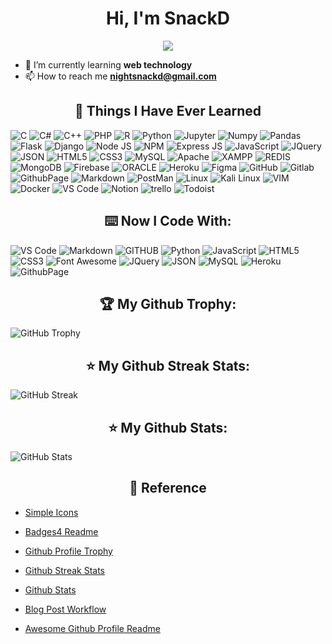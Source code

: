 <div>
<h1 align="center">
    Hi, I'm SnackD
</h1>

<div align= "center">
    <img src="https://komarev.com/ghpvc/?username=snackd&style=for-the-badge">
</div>

- 🌱 I’m currently learning **web technology**
- 📫 How to reach me **nightsnackd@gmail.com**
</div>

<div>
  <h2 align="center">📓 Things I Have Ever Learned </h2>

<img alt="C" src="https://img.shields.io/badge/C-00599C?style=for-the-badge&logo=c&logoColor=white" />

<img alt="C#" src="https://img.shields.io/badge/C%23-239120?style=for-the-badge&logo=c-sharp&logoColor=white" />

<img alt="C++" src="https://img.shields.io/badge/C%2B%2B-00599C?style=for-the-badge&logo=c%2B%2B&logoColor=white" />

<img alt="PHP" src="https://img.shields.io/badge/PHP-777BB4?style=for-the-badge&logo=php&logoColor=white" />

<img alt="R" src="https://img.shields.io/badge/R-276DC3?style=for-the-badge&logo=r&logoColor=white" />

<img alt="Python" src="https://img.shields.io/badge/Python-FFD43B?style=for-the-badge&logo=python&logoColor=blue" />

<img alt="Jupyter" src="https://img.shields.io/badge/Jupyter-F37626.svg?&style=for-the-badge&logo=Jupyter&logoColor=white" />

<img alt="Numpy" src="https://img.shields.io/badge/Numpy-777BB4?style=for-the-badge&logo=numpy&logoColor=white" />

<img alt="Pandas" src="https://img.shields.io/badge/Pandas-2C2D72?style=for-the-badge&logo=pandas&logoColor=white" />

<img alt="Flask" src="https://img.shields.io/badge/Flask-000000?style=for-the-badge&logo=flask&logoColor=white" />

<img alt="Django" src="https://img.shields.io/badge/Django-092E20?style=for-the-badge&logo=django&logoColor=gree" />

<img alt="Node JS" src="https://img.shields.io/badge/Node.js-339933?style=for-the-badge&logo=nodedotjs&logoColor=white" />

<img alt="NPM" src="https://img.shields.io/badge/npm-CB3837?style=for-the-badge&logo=npm&logoColor=white" />

<img alt="Express JS" src="https://img.shields.io/badge/Express.js-000000?style=for-the-badge&logo=express&logoColor=white" />

<img alt="JavaScript" src="https://img.shields.io/badge/JavaScript-323330?style=for-the-badge&logo=javascript&logoColor=F7DF1E" />

<img alt="JQuery" src="https://img.shields.io/badge/jQuery-0769AD?style=for-the-badge&logo=jquery&logoColor=white" />

<img alt="JSON" src="https://img.shields.io/badge/json-5E5C5C?style=for-the-badge&logo=json&logoColor=white" />

<img alt="HTML5" src="https://img.shields.io/badge/HTML5-E34F26?style=for-the-badge&logo=html5&logoColor=white" />

<img alt="CSS3" src="https://img.shields.io/badge/CSS3-1572B6?style=for-the-badge&logo=css3&logoColor=white" />

<img alt="MySQL" src="https://img.shields.io/badge/MySQL-005C84?style=for-the-badge&logo=mysql&logoColor=white" />

<img alt="Apache" src="https://img.shields.io/badge/Apache-D22128?style=for-the-badge&logo=Apache&logoColor=white" />

<img alt="XAMPP" src="https://img.shields.io/badge/Xampp-F37623?style=for-the-badge&logo=xampp&logoColor=white" />

<img alt="REDIS" src="https://img.shields.io/badge/redis-CC0000.svg?&style=for-the-badge&logo=redis&logoColor=white" />

<img alt="MongoDB" src="https://img.shields.io/badge/MongoDB-4EA94B?style=for-the-badge&logo=mongodb&logoColor=white" />

<img alt="Firebase" src="https://img.shields.io/badge/firebase-ffca28?style=for-the-badge&logo=firebase&logoColor=black" />

<img alt="ORACLE" src="https://img.shields.io/badge/Oracle-F80000?style=for-the-badge&logo=oracle&logoColor=black" />

<img alt="Heroku" src="https://img.shields.io/badge/Heroku-430098?style=for-the-badge&logo=heroku&logoColor=white" />

<img alt="Figma" src="https://img.shields.io/badge/Figma-F24E1E?style=for-the-badge&logo=figma&logoColor=white" />

<img alt="GitHub" src="https://img.shields.io/badge/GitHub-100000?style=for-the-badge&logo=github&logoColor=white" />

<img alt="Gitlab" src="https://img.shields.io/badge/GitLab-330F63?style=for-the-badge&logo=gitlab&logoColor=white" />

<img alt="GithubPage" src="https://img.shields.io/badge/GitHub%20Pages-222222?style=for-the-badge&logo=GitHub%20Pages&logoColor=white" />

<img alt="Markdown" src="https://img.shields.io/badge/Markdown-000000?style=for-the-badge&logo=markdown&logoColor=white" />

<img alt="PostMan" src="https://img.shields.io/badge/Postman-FF6C37?style=for-the-badge&logo=Postman&logoColor=white" />

<img alt="Linux" src="https://img.shields.io/badge/Linux-FCC624?style=for-the-badge&logo=linux&logoColor=black" />

<img alt="Kali Linux" src="https://img.shields.io/badge/Kali_Linux-557C94?style=for-the-badge&logo=kali-linux&logoColor=white" />

<img alt="VIM" src="https://img.shields.io/badge/VIM-%2311AB00.svg?&style=for-the-badge&logo=vim&logoColor=white" />

<img alt="Docker" src="https://img.shields.io/badge/Docker-2CA5E0?style=for-the-badge&logo=docker&logoColor=white" />

<img alt="VS Code" src="https://img.shields.io/badge/Visual_Studio_Code-0078D4?style=for-the-badge&logo=visual%20studio%20code&logoColor=white" />

<img alt="Notion" src="https://img.shields.io/badge/Notion-000000?style=for-the-badge&logo=notion&logoColor=white" />

<img alt="trello" src="https://img.shields.io/badge/Trello-0052CC?style=for-the-badge&logo=trello&logoColor=white" />

<img alt="Todoist" src="https://img.shields.io/badge/Todoist-E44332?style=for-the-badge&logo=todoist&logoColor=whit" />
</div>

<div>
    <h2 align="center">⌨️ Now I Code With:</h2>
<img alt="VS Code" src="https://img.shields.io/badge/Visual_Studio_Code-0078D4?style=for-the-badge&logo=visual%20studio%20code&logoColor=white" />

<img alt="Markdown" src="https://img.shields.io/badge/Markdown-000000?style=for-the-badge&logo=markdown&logoColor=white" />

<img alt="GITHUB" src="https://img.shields.io/badge/GitHub-100000?style=for-the-badge&logo=github&logoColor=white" />

<img alt="Python" src="https://img.shields.io/badge/Python-FFD43B?style=for-the-badge&logo=python&logoColor=blue" />

<img alt="JavaScript" src="https://img.shields.io/badge/JavaScript-323330?style=for-the-badge&logo=javascript&logoColor=F7DF1E" />

<img alt="HTML5" src="https://img.shields.io/badge/HTML5-E34F26?style=for-the-badge&logo=html5&logoColor=white" />

<img alt="CSS3" src="https://img.shields.io/badge/CSS3-1572B6?style=for-the-badge&logo=css3&logoColor=white" />

<img alt="Font Awesome" src="https://img.shields.io/badge/Font_Awesome-339AF0?style=for-the-badge&logo=fontawesome&logoColor=white" />

<img alt="JQuery" src="https://img.shields.io/badge/jQuery-0769AD?style=for-the-badge&logo=jquery&logoColor=white" />

<img alt="JSON" src="https://img.shields.io/badge/json-5E5C5C?style=for-the-badge&logo=json&logoColor=white" />

<img alt="MySQL" src="https://img.shields.io/badge/MySQL-005C84?style=for-the-badge&logo=mysql&logoColor=white" />

<img alt="Heroku" src="https://img.shields.io/badge/Heroku-430098?style=for-the-badge&logo=heroku&logoColor=white" />

<img alt="GithubPage" src="https://img.shields.io/badge/GitHub%20Pages-222222?style=for-the-badge&logo=GitHub%20Pages&logoColor=white" />
</div>
<!-- <h2 align="center">📺 Latest YouTube Videos:</h2>

<!-- <div align="center"> -->

<!-- [<img src="https://img.shields.io/badge/-Subscribe-red?style=for-the-badge&logo=youtube&logoColor=white"/>]() -->

<!-- </div> -->

<!-- YOUTUBE:START -->
<!-- YOUTUBE:END -->

<!-- ➡️ [more videos...]() -->

<!-- <h2 align="center">📕 Latest Blog Posts:</h2> -->

<!-- BLOG-POST-LIST:START -->
<!-- BLOG-POST-LIST:END -->

<!-- ➡️ [more posts...] -->

<div>
<h2 align="center">🏆 My Github Trophy:</h2>
<img alt="GitHub Trophy" src="https://github-profile-trophy.vercel.app/?username=snackd&theme=darkhub&title=MultiLanguage,Commits,Repositories,Stars&row=2&column=3&margin-w=10&margin-h=10" />
</div>

<div>
<h2 align="center">⭐️ My Github Streak Stats:</h2>
<img align="center" alt="GitHub Streak" src="https://streak-stats.demolab.com/?user=snackd&theme=dark" />
</div>

<div>
<h2 align="center">⭐️ My Github Stats:</h2>
<img align="center" alt="GitHub Stats" src="https://github-readme-stats.vercel.app/api?username=snackd&show_icons=true&theme=bear" />
</div>
<!-- <details> -->
  <!-- <summary>📋 Recent GitHub Activities </summary> -->

<!--START_SECTION:activity-->

<!--END_SECTION:activity-->
<!-- </details> -->
<div>
<h2 align="center"> 📕 Reference </h2>
<!-- REFERENCE-POST-LIST:START -->

- [Simple Icons](https://github.com/simple-icons/simple-icons/tree/master)

- [Badges4 Readme](https://github.com/alexandresanlim/Badges4-README.md-Profile)

- [Github Profile Trophy](https://github.com/ryo-ma/github-profile-trophy)

- [Github Streak Stats](https://github.com/DenverCoder1/github-readme-streak-stats)

- [Github Stats](https://github.com/anuraghazra/github-readme-stats)

- [Blog Post Workflow](https://github.com/gautamkrishnar/blog-post-workflow)
- [Awesome Github Profile Readme](https://github.com/abhisheknaiidu/awesome-github-profile-readme)

<!-- REFERENCE-POST-LIST:END -->
</div>
